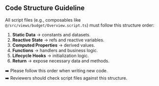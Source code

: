 ## Code Structure Guideline

All script files (e.g., composables like `@/src/views/budget/Overview.script.ts`) must follow this structure order:

1. **Static Data** → constants and datasets.  
2. **Reactive State** → refs and reactive variables.  
3. **Computed Properties** → derived values.  
4. **Functions** → handlers and business logic.  
5. **Lifecycle Hooks** → initialization logic.  
6. **Return** → expose necessary data and methods.  

➡️ Please follow this order when writing new code.  
➡️ Reviewers should check script files against this structure.



